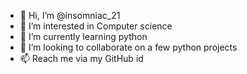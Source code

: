 - 👋 Hi, I’m @insomniac_21
- 👀 I’m interested in Computer science
- 🌱 I’m currently learning python
- 💞️ I’m looking to collaborate on a few python projects
- 📫 Reach me via my GitHub id
<!---
insominiac21/insominiac21 is a ✨ special ✨ repository because its `README.md` (this file) appears on your GitHub profile.
You can click the Preview link to take a look at your changes.
--->
